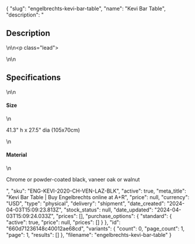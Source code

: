 {
  "slug": "engelbrechts-kevi-bar-table",
  "name": "Kevi Bar Table",
  "description": "<h2>Description</h2>\n<!-- split -->\n<p class=\"lead\"> </p>\n<!-- split -->\n<h2>Specifications</h2>\n<!-- split -->\n<h4>Size</h4>\n<p>41.3\" h x 27.5\" dia (105x70cm)</p>\n<h4>Material</h4>\n<p>Chrome or powder-coated black, vaneer oak or walnut</p>",
  "sku": "ENG-KEVI-2020-CH-VEN-LAZ-BLK",
  "active": true,
  "meta_title": "Kevi Bar Table | Buy Engelbrechts online at A+R",
  "price": null,
  "currency": "USD",
  "type": "physical",
  "delivery": "shipment",
  "date_created": "2024-04-03T15:09:23.813Z",
  "stock_status": null,
  "date_updated": "2024-04-03T15:09:24.033Z",
  "prices": [],
  "purchase_options": {
    "standard": {
      "active": true,
      "price": null,
      "prices": []
    }
  },
  "id": "660d71236148c40012ae68cd",
  "variants": {
    "count": 0,
    "page_count": 1,
    "page": 1,
    "results": []
  },
  "filename": "engelbrechts-kevi-bar-table"
}